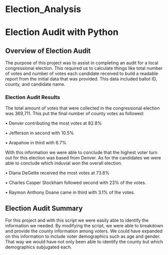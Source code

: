 # Election_Analysis 
# Election Audit with Python  

## Overview of Election Audit 
The purpose of this project was to assist in completing an audit for a local congressional election. This required us to calculate things like total number of votes and number of votes each candidate received to build a readable report from the initial data that was provided. This data included ballot ID, county, and candidate name.   

### Election Audit Results 
The total amount of votes that were collected in the congressional election was 369,711. This put the final number of county votes as followed: 

•	Denver contributing the most votes at 82.8% 

•	Jefferson in second with 10.5%

•	Arapahoe in third with 6.7% 

With this information we were able to conclude that the highest voter turn out for this election was based from Denver. As for the candidates we were able to conclude which induvial won the overall election. 

•	Diana DeGette received the most votes at 73.8% 

•	Charles Casper Stockham followed second with 23% of the votes. 

•	Raymon Anthony Doane came in third with 3.1% of the votes.  


## Election Audit Summary 
For this project and with this script we were easily able to identify the information we needed. By modifying the script, we were able to breakdown and provide the county information among voters. We could have expanded on this information to include voter demographics such as age and gender. That way we would have not only been able to identify the county but which demographics subjugated each. 
